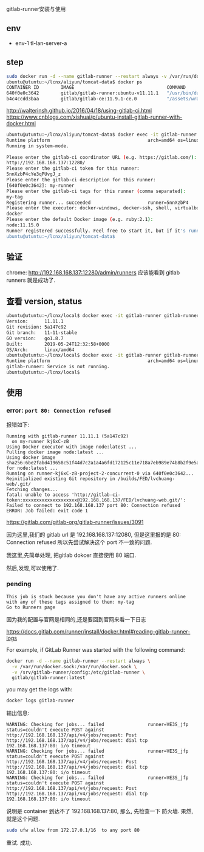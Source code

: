 gitlab-runner安装与使用

## env ##

- env-1 tl-lan-server-a

## step ##

```bash
sudo docker run -d --name gitlab-runner --restart always -v /var/run/docker.sock:/var/run/docker.sock -v /srv/gitlab-runner/config:/etc/gitlab-runner gitlab/gitlab-runner:ubuntu-v11.11.1
ubuntu@utuntu:~/lcnx/aliyun/tomcat-data$ docker ps
CONTAINER ID        IMAGE                                  COMMAND                  CREATED             STATUS                  PORTS                                                               NAMES
640f0e0c3642        gitlab/gitlab-runner:ubuntu-v11.11.1   "/usr/bin/dumb-init …"   27 hours ago        Up 27 hours                                                                                 gitlab-runner
b4c4ccdd3baa        gitlab/gitlab-ce:11.9.1-ce.0           "/assets/wrapper"        33 hours ago        Up 33 hours (healthy)   0.0.0.0:22->22/tcp, 0.0.0.0:12280->80/tcp, 0.0.0.0:12443->443/tcp   gitlab-ce-11.9.1-2
```

http://walterinsh.github.io/2016/04/18/using-gitlab-ci.html
https://www.cnblogs.com/xishuai/p/ubuntu-install-gitlab-runner-with-docker.html

```bash
ubuntu@utuntu:~/lcnx/aliyun/tomcat-data$ docker exec -it gitlab-runner gitlab-runner register
Runtime platform                                    arch=amd64 os=linux pid=121 revision=5a147c92 version=11.11.1
Running in system-mode.                            
                                                   
Please enter the gitlab-ci coordinator URL (e.g. https://gitlab.com/):
http://192.168.168.137:12280/
Please enter the gitlab-ci token for this runner:
5nnXzbP4cYe3qPUvgJ_z
Please enter the gitlab-ci description for this runner:
[640f0e0c3642]: my-runner
Please enter the gitlab-ci tags for this runner (comma separated):
my-tag
Registering runner... succeeded                     runner=5nnXzbP4
Please enter the executor: docker-windows, docker-ssh, shell, virtualbox, docker-ssh+machine, docker, ssh, docker+machine, kubernetes, parallels:
docker
Please enter the default Docker image (e.g. ruby:2.1):
node:11.15.0
Runner registered successfully. Feel free to start it, but if it's running already the config should be automatically reloaded! 
ubuntu@utuntu:~/lcnx/aliyun/tomcat-data$ 
```


## 验证 ##

chrome: http://192.168.168.137:12280/admin/runners 应该能看到 gitlab runners 就是成功了.

## 查看 version, status ##

```bash
ubuntu@utuntu:~/lcnx/local$ docker exec -it gitlab-runner gitlab-runner --version
Version:      11.11.1
Git revision: 5a147c92
Git branch:   11-11-stable
GO version:   go1.8.7
Built:        2019-05-24T12:32:58+0000
OS/Arch:      linux/amd64
ubuntu@utuntu:~/lcnx/local$ docker exec -it gitlab-runner gitlab-runner status
Runtime platform                                    arch=amd64 os=linux pid=165 revision=5a147c92 version=11.11.1
gitlab-runner: Service is not running.
ubuntu@utuntu:~/lcnx/local$ 
```

## 使用 ##

### error: `port 80: Connection refused` ###

报错如下:

```
Running with gitlab-runner 11.11.1 (5a147c92)
  on my-runner kj6xC-zB
Using Docker executor with image node:latest ...
Pulling docker image node:latest ...
Using docker image sha256:6be2fabd419658c51f44d7c2a1a4a6fd172125c11e718a7eb989e74b8b2f9e5a for node:latest ...
Running on runner-kj6xC-zB-project-2-concurrent-0 via 640f0e0c3642...
Reinitialized existing Git repository in /builds/FED/lvchuang-web/.git/
Fetching changes...
fatal: unable to access 'http://gitlab-ci-token:xxxxxxxxxxxxxxxxxxxx@192.168.168.137/FED/lvchuang-web.git/': Failed to connect to 192.168.168.137 port 80: Connection refused
ERROR: Job failed: exit code 1
```

https://gitlab.com/gitlab-org/gitlab-runner/issues/3091

因为这里,我们的 gitlab url 是 192.168.168.137:12080, 但是这里报的是 80: Connection refused 所以先尝试解决这个 port 不一致的问题.

我这里,先简单处理, 把gitlab dokcer 直接使用 80 端口.

然后,发现,可以使用了.

### pending ###

```
This job is stuck because you don't have any active runners online with any of these tags assigned to them: my-tag
Go to Runners page
```

因为我的配置与官网是相同的,还是要回到官网来看一下日志

https://docs.gitlab.com/runner/install/docker.html#reading-gitlab-runner-logs

For example, if GitLab Runner was started with the following command:

```bash
docker run -d --name gitlab-runner --restart always \
  -v /var/run/docker.sock:/var/run/docker.sock \
  -v /srv/gitlab-runner/config:/etc/gitlab-runner \
  gitlab/gitlab-runner:latest
```
you may get the logs with:

```bash
docker logs gitlab-runner
```

输出信息:

```
WARNING: Checking for jobs... failed                runner=VE3S_jfp status=couldn't execute POST against http://192.168.168.137/api/v4/jobs/request: Post http://192.168.168.137/api/v4/jobs/request: dial tcp 192.168.168.137:80: i/o timeout
WARNING: Checking for jobs... failed                runner=VE3S_jfp status=couldn't execute POST against http://192.168.168.137/api/v4/jobs/request: Post http://192.168.168.137/api/v4/jobs/request: dial tcp 192.168.168.137:80: i/o timeout
WARNING: Checking for jobs... failed                runner=VE3S_jfp status=couldn't execute POST against http://192.168.168.137/api/v4/jobs/request: Post http://192.168.168.137/api/v4/jobs/request: dial tcp 192.168.168.137:80: i/o timeout
```
说明是 container 到达不了 192.168.168.137:80, 那么, 先检查一下 防火墙. 果然,就是这个问题.

```bash
sudo ufw allow from 172.17.0.1/16  to any port 80
```

重试.
成功.

###  ###


